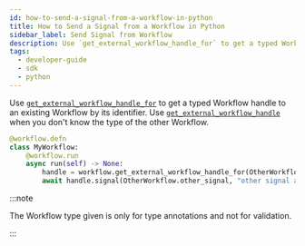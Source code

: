 ```yaml
---
id: how-to-send-a-signal-from-a-workflow-in-python
title: How to Send a Signal from a Workflow in Python
sidebar_label: Send Signal from Workflow
description: Use `get_external_workflow_handle_for` to get a typed Workflow handle to an existing Workflow by its identifier.
tags:
  - developer-guide
  - sdk
  - python
---
```


Use [`get_external_workflow_handle_for`](https://python.temporal.io/temporalio.workflow.html#get_external_workflow_handle_for) to get a typed Workflow handle to an existing Workflow by its identifier. Use [`get_external_workflow_handle`](https://python.temporal.io/temporalio.workflow.html#get_external_workflow_handle) when you don't know the type of the other Workflow. 

```python
@workflow.defn
class MyWorkflow:
    @workflow.run
    async run(self) -> None:
        handle = workflow.get_external_workflow_handle_for(OtherWorkflow.run, "other-workflow-id")
        await handle.signal(OtherWorkflow.other_signal, "other signal arg")
```

:::note

The Workflow type given is only for type annotations and not for validation.

:::
